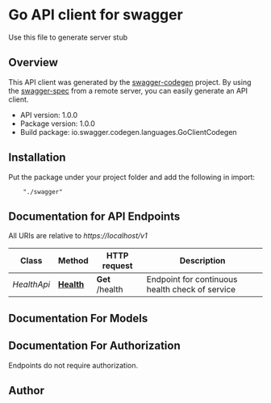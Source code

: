 # Go API client for swagger

Use this file to generate server stub

## Overview
This API client was generated by the [swagger-codegen](https://github.com/swagger-api/swagger-codegen) project.  By using the [swagger-spec](https://github.com/swagger-api/swagger-spec) from a remote server, you can easily generate an API client.

- API version: 1.0.0
- Package version: 1.0.0
- Build package: io.swagger.codegen.languages.GoClientCodegen

## Installation
Put the package under your project folder and add the following in import:
```
    "./swagger"
```

## Documentation for API Endpoints

All URIs are relative to *https://localhost/v1*

Class | Method | HTTP request | Description
------------ | ------------- | ------------- | -------------
*HealthApi* | [**Health**](docs/HealthApi.md#health) | **Get** /health | Endpoint for continuous health check of service


## Documentation For Models



## Documentation For Authorization
 Endpoints do not require authorization.


## Author



